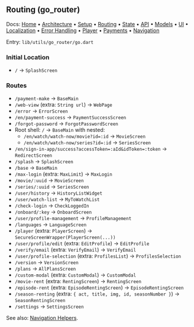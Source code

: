 ## Routing (go_router)

Docs: [Home](README.md) • [Architecture](architecture.md) • [Setup](setup.md) • [Routing](routing.md) • [State](state-management.md) • [API](api.md) • [Models](models.md) • [UI](ui.md) • [Localization](localization.md) • [Error Handling](error-handling.md) • [Player](player.md) • [Payments](payments.md) • [Navigation](navigation.md)

Entry: `lib/utils/go_router/go.dart`

### Initial Location
- `/` → `SplashScreen`

### Routes
- `/payment-make` → `BaseMain`
- `/web-view` (extra: `String url`) → `WebPage`
- `/error` → `ErrorScreen`
- `/en/payment-success` → `PaymentSuccessScreen`
- `/forgot-password` → `ForgotPasswordScreen`
- Root shell: `/` → `BaseMain` with nested:
  - `/en/watch/watch-now/movie?id=:id` → `MovieScreen`
  - `/en/watch/watch-now/series?id=:id` → `SeriesScreen`
- `/en/sign-in-app/success?accessToken=:aId&idToken=:token` → `RedirectScreen`
- `/splash` → `SplashScreen`
- `/base` → `BaseMain`
- `/max-login` (extra: `MaxLimit`) → `MaxLogin`
- `/movie/:uuid` → `MovieScreen`
- `/series/:uuid` → `SeriesScreen`
- `/user/history` → `HistoryListWidget`
- `/user/watch-list` → `MyToWatchList`
- `/check-login` → `CheckLoggedIn`
- `/onboard/:key` → `OnboardScreen`
- `/user/profile-management` → `ProfileManagement`
- `/languages` → `LanguageScreen`
- `/player` (extra: `PlayerScreen`) → `SecureScreenWrapper(PlayerScreen(...))`
- `/user/profile/edit` (extra: `EditProfile`) → `EditProfile`
- `/verify/email` (extra: `VerifyEmail`) → `VerifyEmail`
- `/user/profile-selection` (extra: `ProfilesList`) → `ProfilesSelection`
- `/version` → `VersionScreen`
- `/plans` → `AllPlansScreen`
- `/custom-modal` (extra: `CustomModal`) → `CustomModal`
- `/movie-rent` (extra: `RentingScreen`) → `RentingScreen`
- `/episode-rent` (extra: `EpisodeRentingScreen`) → `EpisodeRentingScreen`
- `/season-renting` (extra: `{ act, title, img, id, seasonNumber }`) → `SeasonRentingScreen`
- `/settings` → `SettingsScreen`

See also: [Navigation Helpers](navigation.md).
